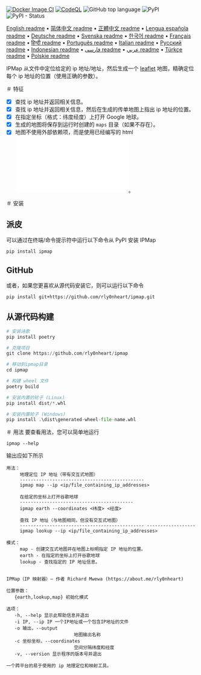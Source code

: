 [![Docker Image CI](https://github.com/rly0nheart/ipmap/actions/workflows/docker-image.yml/badge.svg)](https://github.com/rly0nheart/ipmap/actions/workflows/docker-image.yml)
[![CodeQL](https://github.com/rly0nheart/ipmap/actions/workflows/codeql.yml/badge.svg)](https://github.com/rly0nheart/ipmap/actions/workflows/codeql.yml)
![GitHub top language](https://img.shields.io/github/languages/top/rly0nheart/ipmap?logo=github)
![PyPI](https://img.shields.io/pypi/v/ipmap?label=Latest%20Release&logo=pypi)
![PyPI - Status](https://img.shields.io/pypi/status/ipmap?label=Status&logo=pypi)

[English readme](https://github.com/rly0nheart/ipmap/blob/master/README.md) •
[简体中文 readme](https://github.com/rly0nheart/ipmap/blob/master/README_zh-CN.md) •
[正體中文 readme](https://github.com/rly0nheart/ipmap/blob/master/README_zh-TW.md) •
[Lengua española readme](https://github.com/rly0nheart/ipmap/blob/master/README_es.md) •
[Deutsche readme](https://github.com/rly0nheart/ipmap/blob/master/README_de.md) •
[Svenska readme](https://github.com/rly0nheart/ipmap/blob/master/README_sv.md) •
[한국어 readme](https://github.com/rly0nheart/ipmap/blob/master/README_kr.md) •
[Français readme](https://github.com/rly0nheart/ipmap/blob/master/README_fr.md) •
[हिन्दी readme](https://github.com/rly0nheart/ipmap/blob/master/README_hi.md) •
[Português readme](https://github.com/rly0nheart/ipmap/blob/master/README_pt.md) •
[Italian readme](https://github.com/rly0nheart/ipmap/blob/master/README_it.md) •
[Русский readme](https://github.com/rly0nheart/ipmap/blob/master/README_ru.md) •
[Indonesian readme](https://github.com/rly0nheart/ipmap/blob/master/README_id.md) •
[فارسی readme](https://github.com/rly0nheart/ipmap/blob/master/README_fa.md) •
[عربي readme](https://github.com/rly0nheart/ipmap/blob/master/README_ar.md) •
[Türkçe readme](https://github.com/rly0nheart/ipmap/blob/master/README_tr.md) •
[Polskie readme](https://github.com/rly0nheart/ipmap/blob/master/README_pl.md)

IPMap 从文件中定位给定的 ip 地址/地址，然后生成一个 [leaflet](https://github.com/leaflet/leaflet) 地图，精确定位每个 ip 地址的位置（使用正确的参数）。

＃ 特征
- [x] 查找 ip 地址并返回相关信息。
- [x] 查找 ip 地址并返回相关信息，然后在生成的传单地图上指出 ip 地址的位置。
- [x] 在指定坐标（格式：纬度经度）上打开 Google 地球。
- [x] 生成的地图将保存到运行时创建的 `maps` 目录（如果不存在）。
- [x] 地图不使用外部依赖项，而是使用已经编写的 html ![地图模板](ipmap/data/templates/map.html)。

＃ 安装
## 派皮
可以通过在终端/命令提示符中运行以下命令从 PyPI 安装 IPMap
```
pip install ipmap
```
## GitHub
或者，如果您更喜欢从源代码安装它，则可以运行以下命令
```
pip install git+https://github.com/rly0nheart/ipmap.git
```
## 从源代码构建
```Python
# 安装诗歌
pip install poetry

# 克隆项目
git clone https://github.com/rly0nheart/ipmap

# 移动到ipmap目录
cd ipmap

# 构建 wheel 文件
poetry build

# 安装内置的轮子 (Linux)
pip install dist/*.whl

# 安装内置轮子 (Windows)
pip install .\dist\generated-wheel-file-name.whl
```

＃ 用法
要查看用法，您可以简单地运行
```
ipmap --help
```
输出应如下所示
```
用法：
     地理定位 IP 地址（带有交互式地图）
     ----------------------------------------------
     ipmap map --ip <ip/file_containing_ip_addresses>

     在给定的坐标上打开谷歌地球
     ------------------------------------------
     ipmap earth --coordinates <纬度> <经度>

     查找 IP 地址（与地图相同，但没有交互式地图）
     ---------------------------------------------- ------------------
     ipmap lookup --ip <ip/file_containing_ip_addresses>

模式：
     map - 创建交互式地图并在地图上标明指定 IP 地址的位置。
     earth - 在指定的坐标上打开谷歌地球
     lookup - 查找指定的 IP 地址信息。


IPMap（IP 映射器）— 作者 Richard Mwewa (https://about.me/rly0nheart)

位置参数：
   {earth,lookup,map} 初始化模式

选项：
   -h, --help 显示此帮助信息并退出
   -i IP, --ip IP 一个IP地址或一个包含IP地址的文件
   -o 输出，--output
                         地图输出名称
   -c 坐标坐标，--coordinates
                         空间分隔纬度和经度
   -v, --version 显示程序的版本号并退出

一个跨平台的易于使用的 ip 地理定位和映射工具。
```

